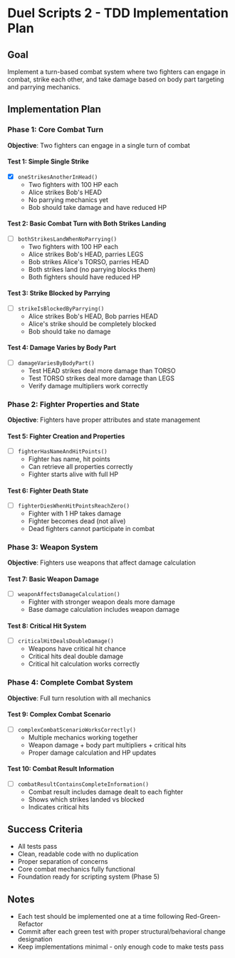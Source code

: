 # Duel Scripts 2 - TDD Implementation Plan

## Goal
Implement a turn-based combat system where two fighters can engage in combat, strike each other, and take damage based on body part targeting and parrying mechanics.

## Implementation Plan

### Phase 1: Core Combat Turn
**Objective**: Two fighters can engage in a single turn of combat

#### Test 1: Simple Single Strike
- [x] `oneStrikesAnotherInHead()`
  - Two fighters with 100 HP each
  - Alice strikes Bob's HEAD
  - No parrying mechanics yet
  - Bob should take damage and have reduced HP

#### Test 2: Basic Combat Turn with Both Strikes Landing
- [ ] `bothStrikesLandWhenNoParrying()`
  - Two fighters with 100 HP each
  - Alice strikes Bob's HEAD, parries LEGS
  - Bob strikes Alice's TORSO, parries HEAD  
  - Both strikes land (no parrying blocks them)
  - Both fighters should have reduced HP

#### Test 3: Strike Blocked by Parrying
- [ ] `strikeIsBlockedByParrying()`
  - Alice strikes Bob's HEAD, Bob parries HEAD
  - Alice's strike should be completely blocked
  - Bob should take no damage

#### Test 4: Damage Varies by Body Part
- [ ] `damageVariesByBodyPart()`
  - Test HEAD strikes deal more damage than TORSO
  - Test TORSO strikes deal more damage than LEGS
  - Verify damage multipliers work correctly

### Phase 2: Fighter Properties and State
**Objective**: Fighters have proper attributes and state management

#### Test 5: Fighter Creation and Properties
- [ ] `fighterHasNameAndHitPoints()`
  - Fighter has name, hit points
  - Can retrieve all properties correctly
  - Fighter starts alive with full HP

#### Test 6: Fighter Death State
- [ ] `fighterDiesWhenHitPointsReachZero()`
  - Fighter with 1 HP takes damage
  - Fighter becomes dead (not alive)
  - Dead fighters cannot participate in combat

### Phase 3: Weapon System
**Objective**: Fighters use weapons that affect damage calculation

#### Test 7: Basic Weapon Damage
- [ ] `weaponAffectsDamageCalculation()`
  - Fighter with stronger weapon deals more damage
  - Base damage calculation includes weapon damage

#### Test 8: Critical Hit System
- [ ] `criticalHitDealsDoubleDamage()`
  - Weapons have critical hit chance
  - Critical hits deal double damage
  - Critical hit calculation works correctly

### Phase 4: Complete Combat System
**Objective**: Full turn resolution with all mechanics

#### Test 9: Complex Combat Scenario
- [ ] `complexCombatScenarioWorksCorrectly()`
  - Multiple mechanics working together
  - Weapon damage + body part multipliers + critical hits
  - Proper damage calculation and HP updates

#### Test 10: Combat Result Information
- [ ] `combatResultContainsCompleteInformation()`
  - Combat result includes damage dealt to each fighter
  - Shows which strikes landed vs blocked
  - Indicates critical hits

## Success Criteria
- All tests pass
- Clean, readable code with no duplication
- Proper separation of concerns
- Core combat mechanics fully functional
- Foundation ready for scripting system (Phase 5)

## Notes
- Each test should be implemented one at a time following Red-Green-Refactor
- Commit after each green test with proper structural/behavioral change designation
- Keep implementations minimal - only enough code to make tests pass
